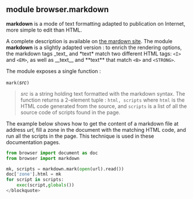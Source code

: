 module **browser.markdown**
---------------------------

**markdown** is a mode of text formatting adapted to publication on Internet, more
simple to edit than HTML.

A complete description is available on [the mardown site](http://daringfireball.net/projects/markdown/).
The module **markdown** is a slightly adapted version : to enrich the rendering
options, the markdown tags \_text\_ and \*text\* match two different HTML
tags: `<I>` and `<EM>`, as well as \_\_text\_\_ and \*\*text\*\* that match
`<B>` and `<STRONG>`.

The module exposes a single function :

`mark(`_src_`)`
> _src_ is a string holding text formatted with the markdown syntax. The
> function returns a 2-element tuple : `html, scripts` where `html` is the
> HTML code generated from the source, and `scripts` is a list of all the
> source code of scripts found in the page.

The example below shows how to get the content of a markdown file at address
_url_, fill a zone in the document with the matching HTML code, and run all
the scripts in the page. This technique is used in these documentation pages.

```python
from browser import document as doc
from browser import markdown

mk, scripts = markdown.mark(open(url).read())
doc['zone'].html = mk
for script in scripts:
    exec(script,globals())
</blockquote>
```